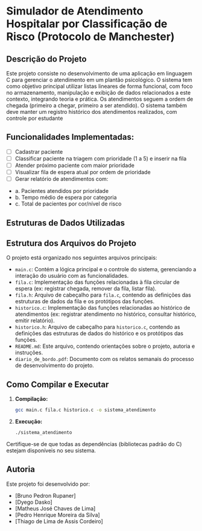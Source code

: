 # Simulador de Atendimento Hospitalar por Classificação de Risco (Protocolo de Manchester)
## Descrição do Projeto
Este projeto consiste no desenvolvimento de uma aplicação em linguagem C para gerenciar o atendimento em um plantão psicológico. 
O sistema tem como objetivo principal utilizar listas lineares de forma funcional, com foco no armazenamento, manipulação e exibição de dados relacionados a este contexto, integrando teoria e prática. 
Os atendimentos seguem a ordem de chegada (primeiro a chegar, primeiro a ser atendido). 
O sistema também deve manter um registro histórico dos atendimentos realizados, com controle por estudante

## Funcionalidades Implementadas:
- [ ] Cadastrar paciente
- [ ]	Classificar paciente na triagem com prioridade (1 a 5) e inserir na fila
- [ ]	Atender próximo paciente com maior prioridade
- [ ]	Visualizar fila de espera atual por ordem de prioridade
- [ ] Gerar relatório de atendimentos com:
- a. Pacientes atendidos por prioridade
- b. Tempo médio de espera por categoria
- c. Total de pacientes por cor/nível de risco

## Estruturas de Dados Utilizadas


## Estrutura dos Arquivos do Projeto

O projeto está organizado nos seguintes arquivos principais:

* `main.c`: Contém a lógica principal e o controle do sistema, gerenciando a interação do usuário com as funcionalidades.
* `fila.c`: Implementação das funções relacionadas à fila circular de espera (ex: registrar chegada, remover da fila, listar fila).
* `fila.h`: Arquivo de cabeçalho para `fila.c`, contendo as definições das estruturas de dados da fila e os protótipos das funções.
* `historico.c`: Implementação das funções relacionadas ao histórico de atendimentos (ex: registrar atendimento no histórico, consultar histórico, emitir relatório).
* `historico.h`: Arquivo de cabeçalho para `historico.c`, contendo as definições das estruturas de dados do histórico e os protótipos das funções.
* `README.md`: Este arquivo, contendo orientações sobre o projeto, autoria e instruções.
* `diario_de_bordo.pdf`: Documento com os relatos semanais do processo de desenvolvimento do projeto.

## Como Compilar e Executar

1.  **Compilação:**
    ```bash
    gcc main.c fila.c historico.c -o sistema_atendimento
    ```
2.  **Execução:**
    ```bash
    ./sistema_atendimento
    ```

Certifique-se de que todas as dependências (bibliotecas padrão do C) estejam disponíveis no seu sistema.

## Autoria

Este projeto foi desenvolvido por:

* [Bruno Pedron Rupaner]
* [Dyego Dasko]
* [Matheus José Chaves de Lima]
* [Pedro Henrique Moreira da Silva]
* [Thiago de Lima de Assis Cordeiro]
